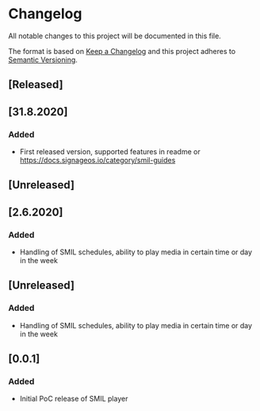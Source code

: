 # Changelog
All notable changes to this project will be documented in this file.

The format is based on [Keep a Changelog](http://keepachangelog.com/en/1.0.0/)
and this project adheres to [Semantic Versioning](http://semver.org/spec/v2.0.0.html).

## [Released]
## [31.8.2020]
### Added
- First released version, supported features in readme or https://docs.signageos.io/category/smil-guides

## [Unreleased]
## [2.6.2020]
### Added
- Handling of SMIL schedules, ability to play media in certain time or day in the week

## [Unreleased]
### Added
- Handling of SMIL schedules, ability to play media in certain time or day in the week

## [0.0.1]
### Added
- Initial PoC release of SMIL player
